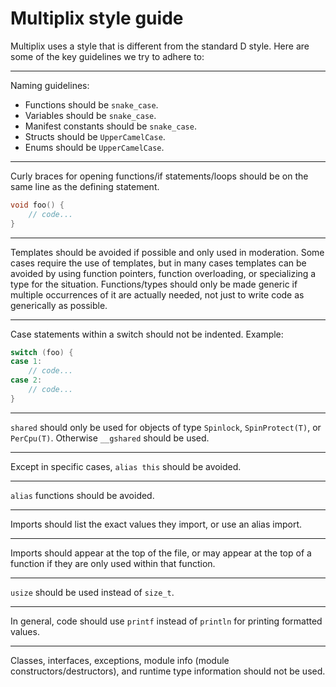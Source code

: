 # Multiplix style guide

Multiplix uses a style that is different from the standard D style. Here are
some of the key guidelines we try to adhere to:

---

Naming guidelines:

* Functions should be `snake_case`.
* Variables should be `snake_case`.
* Manifest constants should be `snake_case`.
* Structs should be `UpperCamelCase`.
* Enums should be `UpperCamelCase`.

---

Curly braces for opening functions/if statements/loops should be on the same
line as the defining statement.

```d
void foo() {
    // code...
}
```

---

Templates should be avoided if possible and only used in moderation. Some cases
require the use of templates, but in many cases templates can be avoided by
using function pointers, function overloading, or specializing a type for the
situation. Functions/types should only be made generic if multiple occurrences
of it are actually needed, not just to write code as generically as possible.

---

Case statements within a switch should not be indented. Example:

```d
switch (foo) {
case 1:
    // code...
case 2:
    // code...
}
```

---

`shared` should only be used for objects of type `Spinlock`, `SpinProtect(T)`,
or `PerCpu(T)`. Otherwise `__gshared` should be used.

---

Except in specific cases, `alias this` should be avoided.

---

`alias` functions should be avoided.

---

Imports should list the exact values they import, or use an alias import.

---

Imports should appear at the top of the file, or may appear at the top of a
function if they are only used within that function.

---

`usize` should be used instead of `size_t`.

---

In general, code should use `printf` instead of `println` for printing
formatted values.

---

Classes, interfaces, exceptions, module info (module constructors/destructors),
and runtime type information should not be used.
